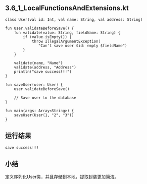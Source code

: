 ## 3.6_1_LocalFunctionsAndExtensions.kt

```
class User(val id: Int, val name: String, val address: String)

fun User.validateBeforeSave() {
    fun validate(value: String, fieldName: String) {
        if (value.isEmpty()) {
            throw IllegalArgumentException(
               "Can't save user $id: empty $fieldName")
        }
    }

    validate(name, "Name")
    validate(address, "Address")
    println("save success!!!")
}

fun saveUser(user: User) {
    user.validateBeforeSave()

    // Save user to the database
}

fun main(args: Array<String>) {
    saveUser(User(1, "2", "3"))
}

```

## 运行结果

```
save success!!!
```

## 小结

定义序列化User类，并且存储到本地，提取封装更加简洁。